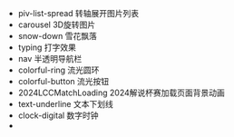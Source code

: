 - piv-list-spread  转轴展开图片列表
- carousel	3D旋转图片
- snow-down  雪花飘落
- typing    打字效果
- nav   半透明导航栏
- colorful-ring     流光圆环
- colorful-button   流光按钮
- 2024LCCMatchLoading 2024解说杯赛加载页面背景动画
- text-underline 文本下划线
- clock-digital     数字时钟
- 